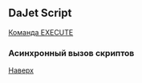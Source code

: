 ## DaJet Script

[Команда EXECUTE](https://github.com/zhichkin/dajet/tree/main/doc/dajet-script/execute/README.md)

### Асинхронный вызов скриптов



[Наверх](#асинхронный-вызов-скриптов)
